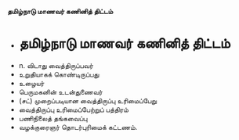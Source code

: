 **தமிழ்நாடு மாணவர் கணினித் திட்டம்**
- # தமிழ்நாடு மாணவர் கணினித் திட்டம்
- n. விடாது வைத்திருப்பவர்
- உறுதியாகக் கொண்டிருப்பது
- உழையர்
- பெருமகனின் உடன்துணைவர்
- (சட்) முறைப்படியான வைத்திருப்பு உரிமைப்பேறு
- வைத்திருப்பு உரிமைப்பேற்றுப் பத்திரம்
- பணிநிலைத் தங்கவைப்பு
- வழக்குரைஞர் தொடர்புரிமைக் கட்டணம்.

